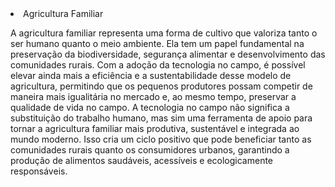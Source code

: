 <li>Agricultura Familiar</li>
<p>A agricultura familiar representa uma forma de cultivo que valoriza tanto o ser humano quanto o meio ambiente. Ela tem um papel fundamental na preservação da biodiversidade,
segurança alimentar e desenvolvimento das comunidades rurais. Com a adoção da tecnologia no campo, é possível elevar ainda mais a eficiência e a sustentabilidade desse modelo de agricultura, 
permitindo que os pequenos produtores possam competir de maneira mais igualitária no mercado e, ao mesmo tempo, preservar a qualidade de vida no campo. A tecnologia no campo não significa a 
substituição do trabalho humano, mas sim uma ferramenta de apoio para tornar a agricultura familiar mais produtiva, sustentável e integrada ao mundo moderno. Isso cria um ciclo positivo que pode 
beneficiar tanto as comunidades rurais quanto os consumidores urbanos, garantindo a produção de alimentos saudáveis, acessíveis e ecologicamente responsáveis.</p>

